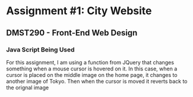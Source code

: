 # Assignment #1: City Website

## DMST290 - Front-End Web Design

### Java Script Being Used

For this assignment, I am using a function from JQuery that changes something when a mouse cursor is hovered on it. In this case, when a cursor is placed on the middle image on the home page, it changes to another image of Tokyo. Then when the cursor is moved it reverts back to the orignal image
